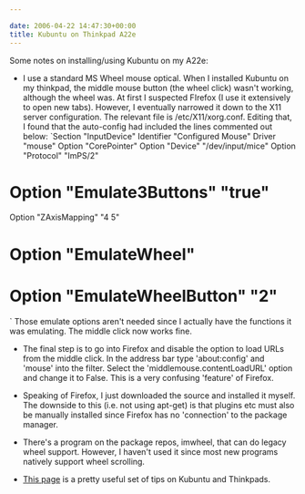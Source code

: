 ```yaml
---

date: 2006-04-22 14:47:30+00:00
title: Kubuntu on Thinkpad A22e
---
```


Some notes on installing/using Kubuntu on my A22e:



	
  * I use a standard MS Wheel mouse optical. When I installed Kubuntu on my thinkpad, the middle mouse button (the wheel click) wasn't working, although the wheel was. At first I suspected FIrefox (I use it extensively to open new tabs). However, I eventually narrowed it down to the X11 server configuration. The relevant file is /etc/X11/xorg.conf. Editing that, I found that the auto-config had included the lines commented out below:
`Section "InputDevice"
Identifier      "Configured Mouse"
Driver          "mouse"
Option          "CorePointer"
Option          "Device"                "/dev/input/mice"
Option          "Protocol"              "ImPS/2"
# Option                "Emulate3Buttons"       "true"
Option          "ZAxisMapping"          "4 5"
# Option                "EmulateWheel"
# Option                "EmulateWheelButton"  "2"
` Those emulate options aren't needed since I actually have the functions it was emulating. The middle click now works fine.

	
  * The final step is to go into Firefox and disable the option to load URLs from the middle click. In the address bar type 'about:config' and 'mouse' into the filter. Select the 'middlemouse.contentLoadURL' option and change it to False. This is a very confusing 'feature' of Firefox.

	
  * Speaking of Firefox, I just downloaded the source and installed it myself. The downside to this (i.e. not using apt-get) is that plugins etc must also be manually installed since Firefox has no 'connection' to the package manager.

	
  * There's a program on the package repos, imwheel, that can do legacy wheel support. However, I haven't used it since most new programs natively support wheel scrolling.

	
  * [This page](http://www.tuxme.com/node/544) is a pretty useful set of tips on Kubuntu and Thinkpads.


